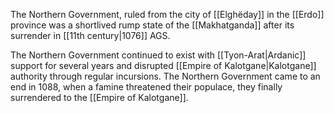 The Northern Government, ruled from the city of [[Elghëday]] in the [[Erdo]] province was a shortlived rump state of the [[Makhatganda]] after its surrender in [[11th century|1076]] AGS. 

The Northern Government continued to exist with [[Tyon-Arat|Ardanic]] support for several years and disrupted [[Empire of Kalotgane|Kalotgane]] authority through regular incursions. The Northern Government came to an end in 1088, when a famine threatened their populace, they finally surrendered to the [[Empire of Kalotgane]]. 